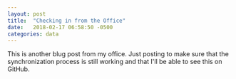 ```yaml
---
layout: post
title:  "Checking in from the Office"
date:   2018-02-17 06:58:50 -0500
categories: data
---
```

This is another blug post from my office.  Just posting to make sure that the synchronization process is still working and that I'll be able to see this on GitHub.